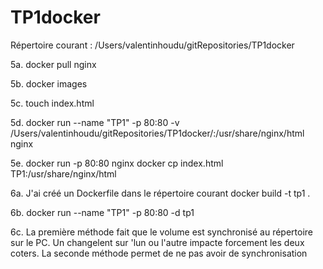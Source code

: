 # TP1docker

Répertoire courant : /Users/valentinhoudu/gitRepositories/TP1docker

5a. docker pull nginx

5b. docker images

5c. touch index.html

5d. docker run --name "TP1" -p 80:80 -v /Users/valentinhoudu/gitRepositories/TP1docker/:/usr/share/nginx/html nginx

5e. docker run -p 80:80 nginx 
    docker cp index.html TP1:/usr/share/nginx/html

6a. J'ai créé un Dockerfile dans le répertoire courant 
    docker build -t tp1 . 

6b. docker run --name "TP1" -p 80:80 -d tp1

6c. La première méthode fait que le volume est synchronisé au répertoire sur le PC. Un changelent sur 'lun ou l'autre impacte forcement les deux coters. La seconde méthode permet de ne pas avoir de synchronisation